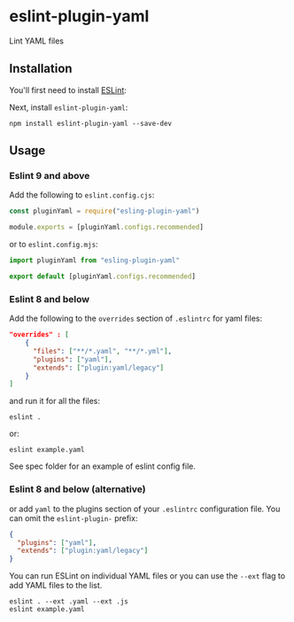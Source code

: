 # eslint-plugin-yaml

Lint YAML files

## Installation

You'll first need to install [ESLint](http://eslint.org):

Next, install `eslint-plugin-yaml`:

```shell
npm install eslint-plugin-yaml --save-dev
```

## Usage

### Eslint 9 and above

Add the following to `eslint.config.cjs`:

```js
const pluginYaml = require("esling-plugin-yaml")

module.exports = [pluginYaml.configs.recommended]
```

or to `eslint.config.mjs`:

```js
import pluginYaml from "esling-plugin-yaml"

export default [pluginYaml.configs.recommended]
```

### Eslint 8 and below

Add the following to the `overrides` section of `.eslintrc` for yaml files:

```json
"overrides" : [
    {
      "files": ["**/*.yaml", "**/*.yml"],
      "plugins": ["yaml"],
      "extends": ["plugin:yaml/legacy"]
    }
]
```

and run it for all the files:

```shell
eslint .
```

or:

```shell
eslint example.yaml
```

See spec folder for an example of eslint config file.

### Eslint 8 and below (alternative)

or add `yaml` to the plugins section of your `.eslintrc` configuration file. You can omit the `eslint-plugin-` prefix:

```json
{
  "plugins": ["yaml"],
  "extends": ["plugin:yaml/legacy"]
}
```

You can run ESLint on individual YAML files or you can use the `--ext` flag to add YAML files to the list.

```shell
eslint . --ext .yaml --ext .js
eslint example.yaml
```
